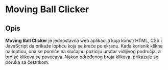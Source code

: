 # Moving Ball Clicker

## Opis

**Moving Ball Clicker** je jednostavna web aplikacija koja koristi HTML, CSS i JavaScript da prikaže lopticu koja se kreće po ekranu. Kada korisnik klikne na lopticu, ona se pomiče na slučajnu poziciju unutar vidljivog područja, a brojač klikova se povećava. Nakon određenog broja klikova, prikazuje se poruka sa čestitkom.
